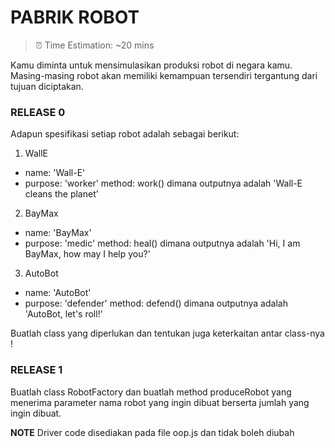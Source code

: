 # PABRIK ROBOT
> ⏰ Time Estimation: ~20 mins

Kamu diminta untuk mensimulasikan produksi robot di negara kamu. Masing-masing robot akan memiliki kemampuan tersendiri tergantung dari tujuan diciptakan.


### RELEASE 0
Adapun spesifikasi setiap robot adalah sebagai berikut:

1. WallE
  * name: 'Wall-E'
  * purpose: 'worker'
  method: work() dimana outputnya adalah 'Wall-E cleans the planet'

2. BayMax
  * name: 'BayMax'
  * purpose: 'medic'
  method: heal() dimana outputnya adalah 'Hi, I am BayMax, how may I help you?'

3. AutoBot
  * name: 'AutoBot'
  * purpose: 'defender'
  method: defend() dimana outputnya adalah 'AutoBot, let's roll!'

Buatlah class yang diperlukan dan tentukan juga keterkaitan antar class-nya !


### RELEASE 1
Buatlah class RobotFactory dan buatlah method produceRobot yang menerima parameter nama robot yang ingin dibuat berserta jumlah yang ingin
dibuat.

**NOTE** Driver code disediakan pada file oop.js dan tidak boleh diubah
